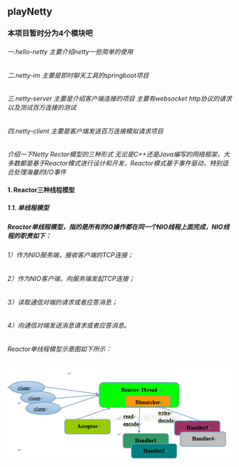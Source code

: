 ## playNetty

### 本项目暂时分为4个模块吧  
###### 一.hello-netty 主要介绍netty一些简单的使用
###### 二.netty-im 主要是即时聊天工具的springboot项目
###### 三.netty-server 主要是介绍客户端连接的项目 主要有websocket http协议的请求 以及测试百万连接的测试
###### 四.netty-client 主要是客户端发送百万连接模拟请求项目





_介绍一下Netty Rector模型的三种形式_
_无论是C++还是Java编写的网络框架，大多数都是基于Reactor模式进行设计和开发，Reactor模式基于事件驱动，特别适合处理海量的I/O事件_<br>
#### 1. Reactor三种线程模型
##### 1.1. 单线程模型
##### Reactor单线程模型，指的是所有的IO操作都在同一个NIO线程上面完成，NIO线程的职责如下：
###### 1）作为NIO服务端，接收客户端的TCP连接；
###### 2）作为NIO客户端，向服务端发起TCP连接；
###### 3）读取通信对端的请求或者应答消息；
###### 4）向通信对端发送消息请求或者应答消息。
###### Reactor单线程模型示意图如下所示：
![单线程模式](https://github.com/licslan/playNetty/raw/master/images/netty1.png)




